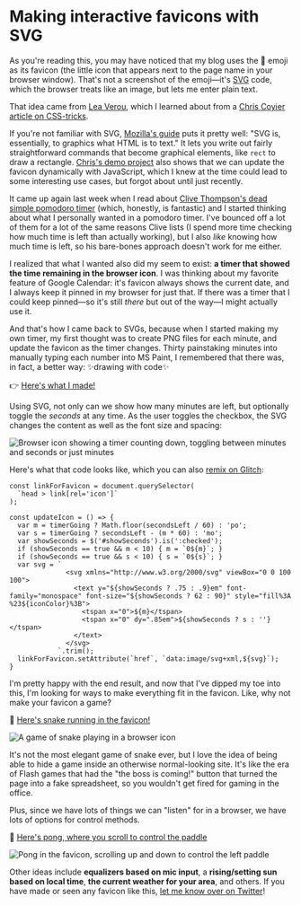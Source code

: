 # Making interactive favicons with SVG

As you're reading this, you may have noticed that my blog uses the 👋 emoji as its favicon (the little icon that appears next to the page name in your browser window). That's not a screenshot of the emoji—it's [SVG](https://developer.mozilla.org/en-US/docs/Web/SVG) code, which the browser treats like an image, but lets me enter plain text. 

That idea came from [Lea Verou](https://twitter.com/leaverou/status/1241619866475474946?s=21), which I learned about from a [Chris Coyier article on CSS-tricks](https://css-tricks.com/emojis-as-favicons/). 

If you're not familiar with SVG, [Mozilla's guide](https://developer.mozilla.org/en-US/docs/Web/SVG) puts it pretty well: "SVG is, essentially, to graphics what HTML is to text." It lets you write out fairly straightforward commands that become graphical elements, like `rect` to draw a rectangle. [Chris's demo project](https://codepen.io/chriscoyier/project/editor/ZeWQWJ) also shows that we can update the favicon dynamically with JavaScript, which I knew at the time could lead to some interesting use cases, but forgot about until just recently.

It came up again last week when I read about [Clive Thompson's dead simple pomodoro timer](https://clivethompson.medium.com/i-created-the-best-ever-pomodoro-timer-just-for-you-29f63f926cd1) (which, honestly, is fantastic) and I started thinking about what I personally wanted in a pomodoro timer. I've bounced off a lot of them for a lot of the same reasons Clive lists (I spend more time checking how much time is left than actually working), but I also _like_ knowing how much time is left, so his bare-bones approach doesn't work for me either. 

I realized that what I wanted also did my seem to exist: **a timer that showed the time remaining in the browser icon**. I was thinking about my favorite feature of Google Calendar: it's favicon always shows the current date, and I always keep it pinned in my browser for just that. If there was a timer that I could keep pinned—so it's still _there_ but out of the way—I might actually use it. 

And that's how I came back to SVGs, because when I started making my own timer, my first thought was to create PNG files for each minute, and update the favicon as the timer changes. Thirty painstaking minutes into manually typing each number into MS Paint, I remembered that there was, in fact, a better way: ✨drawing with code✨

👉 [Here's what I made!](https://pin-tab-pomo.glitch.me/)

Using SVG, not only can we show how many minutes are left, but optionally toggle the _seconds_ at any time. As the user toggles the checkbox, the SVG changes the content as well as the font size and spacing:

![Browser icon showing a timer counting down, toggling between minutes and seconds or just minutes](https://cdn.zappy.app/ee76e582bd338d08172304fb1e38eff8.gif)

Here's what that code looks like, which you can also [remix on Glitch](https://pin-tab-pomo.glitch.me/):

```
const linkForFavicon = document.querySelector(
  `head > link[rel='icon']`
);

const updateIcon = () => {
  var m = timerGoing ? Math.floor(secondsLeft / 60) : 'po';
  var s = timerGoing ? secondsLeft - (m * 60) : 'mo';
  var showSeconds = $('#showSeconds').is(':checked');
  if (showSeconds == true && m < 10) { m = `0${m}`; }
  if (showSeconds == true && s < 10) { s = `0${s}`; }
  var svg = `
              <svg xmlns="http://www.w3.org/2000/svg" viewBox="0 0 100 100">
                <text y="${showSeconds ? .75 : .9}em" font-family="monospace" font-size="${showSeconds ? 62 : 90}" style="fill%3A %23${iconColor}%3B">
                  <tspan x="0">${m}</tspan>
                  <tspan x="0" dy=".85em">${showSeconds ? s : ''}</tspan>
                </text>
              </svg>
            `.trim();
  linkForFavicon.setAttribute(`href`, `data:image/svg+xml,${svg}`);
}
```

I'm pretty happy with the end result, and now that I've dipped my toe into this, I'm looking for ways to make everything fit in the favicon. Like, why not make your favicon a game?

🐍 [Here's snake running in the favicon!](http://favicon-snake.glitch.me/)

![A game of snake playing in a browser icon](https://cdn.zappy.app/61f7602e9bf034726a12221edd38febb.gif)

It's not the most elegant game of snake ever, but I love the idea of being able to hide a game inside an otherwise normal-looking site. It's like the era of Flash games that had the "the boss is coming!" button that turned the page into a fake spreadsheet, so you wouldn't get fired for gaming in the office.

Plus, since we have lots of things we can "listen" for in a browser, we have lots of options for control methods. 

🏓 [Here's pong, where you scroll to control the paddle](https://favicon-pong.glitch.me/)

![Pong in the favicon, scrolling up and down to control the left paddle](https://cdn.zappy.app/31522d0d0ddc79e67a82681ec0761a8e.gif)

Other ideas include **equalizers based on mic input**, a **rising/setting sun based on local time**, **the current weather for your area**, and others. If you have made or seen any favicon like this, [let me know over on Twitter](https://twitter.com/aTylerRobertson)!